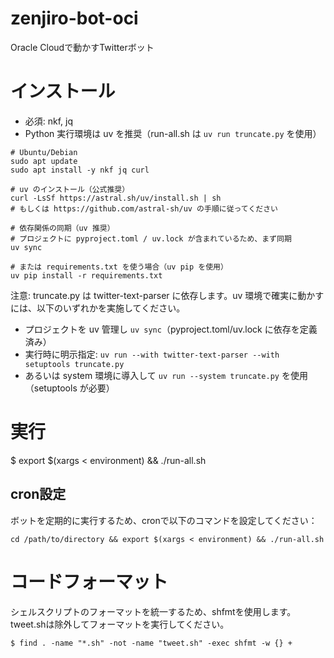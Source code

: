 # zenjiro-bot-oci
Oracle Cloudで動かすTwitterボット
# インストール
- 必須: nkf, jq
- Python 実行環境は uv を推奨（run-all.sh は `uv run truncate.py` を使用）

```
# Ubuntu/Debian
sudo apt update
sudo apt install -y nkf jq curl

# uv のインストール（公式推奨）
curl -LsSf https://astral.sh/uv/install.sh | sh
# もしくは https://github.com/astral-sh/uv の手順に従ってください

# 依存関係の同期（uv 推奨）
# プロジェクトに pyproject.toml / uv.lock が含まれているため、まず同期
uv sync

# または requirements.txt を使う場合（uv pip を使用）
uv pip install -r requirements.txt
```

注意: truncate.py は twitter-text-parser に依存します。uv 環境で確実に動かすには、以下のいずれかを実施してください。
- プロジェクトを uv 管理し `uv sync`（pyproject.toml/uv.lock に依存を定義済み）
- 実行時に明示指定: `uv run --with twitter-text-parser --with setuptools truncate.py`
- あるいは system 環境に導入して `uv run --system truncate.py` を使用（setuptools が必要）

# 実行
$ export $(xargs < environment) && ./run-all.sh

## cron設定
ボットを定期的に実行するため、cronで以下のコマンドを設定してください：
```
cd /path/to/directory && export $(xargs < environment) && ./run-all.sh
```

# コードフォーマット
シェルスクリプトのフォーマットを統一するため、shfmtを使用します。
tweet.shは除外してフォーマットを実行してください。

```
$ find . -name "*.sh" -not -name "tweet.sh" -exec shfmt -w {} +
```
